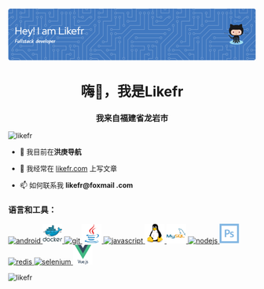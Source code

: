 <p align="center"><img src="github-header-image (1).png"></p>
<h1 align="center">嗨👋，我是Likefr</h1>
<h3 align="center">我来自福建省龙岩市</h3>

<p align="left"> <img src ="https://komarev.com/ghpvc/?username=likefr&label=Profile%20views&color=0e75b6&style=flat" alt="likefr" /> </p>

  
- 🔭 我目前在**洪庚导航**

- 📝 我经常在 [likefr.com](likefr.com) 上写文章

- 📫 如何联系我 **likefr@foxmail .com**



<h3 align="left ">语言和工具：</h3>
<p align="left"> <a href="https://developer.android.com" target="_blank" rel="noreferrer"> <img src="https://raw.githubusercontent.com/devicons /devicon/master/icons/android/android-original-wordmark.svg" alt="android" width="40" height="40"/> </a> <a href="https://www.docker .com/" target="_blank" rel="noreferrer"> <img src="https://raw.githubusercontent.com/devicons/devicon/master/icons/docker/docker-original-wordmark.svg" alt= "docker" width="40" height="40"/> </a> <a href="https://git-scm.com/" target="_blank" rel="noreferrer"> <img src="https://www.vectorlogo.zone/logos/git-scm/git-scm-icon.svg" alt="git" width="40" height="40"/> </a> <a href="https://www.java.com" target="_blank" rel ="noreferrer"> <img src="https://raw.githubusercontent.com/devicons/devicon/master/icons/java/java-original.svg" alt="java" width="40" height="40 "/> </a><a href="https://developer.mozilla.org/en-US/docs/Web/JavaScript" target="_blank" rel="noreferrer"> <img src="https://raw.githubusercontent.com /devicons/devicon/master/icons/javascript/javascript-original.svg" alt="javascript" width="40" height="40"/> </a> <a href="https://www.linux .org/" target="_blank" rel="noreferrer"> <img src="https://raw.githubusercontent.com/devicons/devicon/master/icons/linux/linux-original.svg" alt="linux " width="40" height="40"/> </a> <a href="https://www.mysql.com/" target="_blank" rel="noreferrer"> <img src="https://raw.githubusercontent.com/devicons/devicon/master/icons/mysql/mysql-original-wordmark.svg" alt="mysql" width="40" height="40"/> <a href="https://nodejs.org" target="_blank" rel="noreferrer"> <img src="https://raw.githubusercontent.com/devicons/devicon/master/icons/ nodejs/nodejs-original-wordmark.svg" alt="nodejs" width="40" height="40"/> </a> <a href="https://www.photoshop.com/en" target= "_blank" rel="noreferrer"> <img src="https://raw.githubusercontent.com/devicons/devicon/master/icons/photoshop/photoshop-line.svg" alt="photoshop" width="40"height="40"/> </a> <a href="https://redis.io" target="_blank" rel="noreferrer"> <img src="https://raw.githubusercontent.com/ devicons/devicon/master/icons/redis/redis-original-wordmark.svg" alt="redis" width="40" height="40"/> </a> <a href="https://www. selenium.dev" target="_blank" rel="noreferrer"> <img src="https://raw.githubusercontent.com/detain/svg-logos/780f25886640cef088af994181646db2f6b1a3f8/svg/selenium-logo.svg" alt="selenium " width="40" height="40"/> </a> <a href="https://vuejs.org/" target="_blank" rel="noreferrer"> <img src="https://raw.githubusercontent.com/devicons/devicon/master/icons/vuejs/vuejs-original-wordmark.svg" alt="vuejs" width="40" height="40"/ > </a> </p>

<p><img align="center" src="https://github-readme-stats.vercel.app/api/top-langs?username=likefr&show_icons=true&locale=en&layout=compact" alt="likefr" /> </p>

